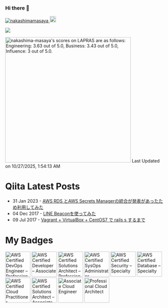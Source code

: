 ### Hi there 👋

<p align="left">
  <a href="https://github.com/nakashimamasaya/nakashimamasaya/">
    <img src="https://komarev.com/ghpvc/?username=nakashimamasaya" alt="nakashimamasaya" />
  </a>
  <a href="https://github.com/nakashimamasaya">
    <img height="20" src="https://img.shields.io/github/followers/nakashimamasaya?label=follow&logo=github&style=flat" />
  </a>
</p>

<picture>
  <source
    srcset="https://github-readme-stats.vercel.app/api?username=nakashimamasaya&show_icons=true&theme=dark"
    media="(prefers-color-scheme: dark)"
  />
  <source
    srcset="https://github-readme-stats.vercel.app/api?username=nakashimamasaya&show_icons=true"
    media="(prefers-color-scheme: light), (prefers-color-scheme: no-preference)"
  />
  <img src="https://github-readme-stats.vercel.app/api?username=anuraghazra&show_icons=true" />
</picture>

<!--START_SECTION:lapras-card-->
<p ><a href="https://lapras.com/public/nakashima-masaya" target="_blank" rel="noopener noreferrer"><img alt="nakashima-masaya's scores on LAPRAS are as follows: Engineering: 3.63 out of 5.0, Business: 3.43 out of 5.0, Influence: 3 out of 5.0." src="https://lapras-card-generator.vercel.app/api/svg?e=3.63&b=3.43&i=3&b1=%23020e27&b2=%230e5593&i1=%233657a6&i2=%2300aaff&l=en" width="400" ></a>  
Last Updated on 10/27/2025, 1:54:13 AM</p>
<!--END_SECTION:lapras-card-->

# Qiita Latest Posts
<!-- feed start -->
- 31 Jan 2023 - [AWS RDS とAWS Secrets Managerの統合が発表があったため利用してみた](https://qiita.com/kawa18/items/c952cd8d59ed824f4b99)
- 04 Dec 2017 - [LINE Beaconを使ってみた](https://qiita.com/kawa18/items/182ef0a3b713efd330d1)
- 09 Jul 2017 - [Vagrant + VirtualBox + CentOS7 で rails s するまで](https://qiita.com/kawa18/items/1ffe398490242d89cf6b)
<!-- feed end -->

# My Badges
<!--START_SECTION:badges-->
<a href="https://www.credly.com/badges/264e69e3-3160-482d-b1d1-4d90e9c128db" title="AWS Certified DevOps Engineer – Professional"><img src="https://images.credly.com/size/80x80/images/bd31ef42-d460-493e-8503-39592aaf0458/image.png" alt="AWS Certified DevOps Engineer – Professional" width="80" height="80"></a>
<a href="https://www.credly.com/badges/08478a6b-92bf-4b31-bea8-1b6ca361d6fa" title="AWS Certified Developer – Associate"><img src="https://images.credly.com/size/80x80/images/b9feab85-1a43-4f6c-99a5-631b88d5461b/image.png" alt="AWS Certified Developer – Associate" width="80" height="80"></a>
<a href="https://www.credly.com/badges/f3c16f09-ad54-4d5a-b1b7-48316d14cd61" title="AWS Certified Solutions Architect – Professional"><img src="https://images.credly.com/size/80x80/images/2d84e428-9078-49b6-a804-13c15383d0de/image.png" alt="AWS Certified Solutions Architect – Professional" width="80" height="80"></a>
<a href="https://www.credly.com/badges/25ab7621-92bd-4ab7-a9bd-8cc798c6cbae" title="AWS Certified SysOps Administrator – Associate"><img src="https://images.credly.com/size/80x80/images/f0d3fbb9-bfa7-4017-9989-7bde8eaf42b1/image.png" alt="AWS Certified SysOps Administrator – Associate" width="80" height="80"></a>
<a href="https://www.credly.com/badges/b1bb8360-3819-4380-a241-c1d3b38db6d2" title="AWS Certified Security – Specialty"><img src="https://images.credly.com/size/80x80/images/53acdae5-d69f-4dda-b650-d02ed7a50dd7/image.png" alt="AWS Certified Security – Specialty" width="80" height="80"></a>
<a href="https://www.credly.com/badges/fe3e5bfa-0f9f-4e83-a749-32436f90ec32" title="AWS Certified Database – Specialty"><img src="https://images.credly.com/size/80x80/images/885d38e4-55c0-4c35-b4ed-694e2b26be6c/image.png" alt="AWS Certified Database – Specialty" width="80" height="80"></a>
<a href="https://www.credly.com/badges/7cd6a172-cd3a-44b9-8867-324d50eae911" title="AWS Certified Cloud Practitioner"><img src="https://images.credly.com/size/80x80/images/00634f82-b07f-4bbd-a6bb-53de397fc3a6/image.png" alt="AWS Certified Cloud Practitioner" width="80" height="80"></a>
<a href="https://www.credly.com/badges/eb30970f-8b3d-4724-872a-d76cfd67d163" title="AWS Certified Solutions Architect – Associate"><img src="https://images.credly.com/size/80x80/images/0e284c3f-5164-4b21-8660-0d84737941bc/image.png" alt="AWS Certified Solutions Architect – Associate" width="80" height="80"></a>
<a href="https://www.credly.com/badges/fb69d68e-5a12-4579-b9e3-5ea49c3f01e9" title="Associate Cloud Engineer"><img src="https://images.credly.com/size/80x80/images/f6c4798e-59c9-4e94-8383-58a9041e8a7f/image.png" alt="Associate Cloud Engineer" width="80" height="80"></a>
<a href="https://www.credly.com/badges/4fb6b512-1338-441a-a669-fc98374d95d6" title="Professional Cloud Architect"><img src="https://images.credly.com/size/80x80/images/d96faaa1-8c14-4d2d-8927-46f33ccf4523/image.png" alt="Professional Cloud Architect" width="80" height="80"></a>
<!--END_SECTION:badges-->
